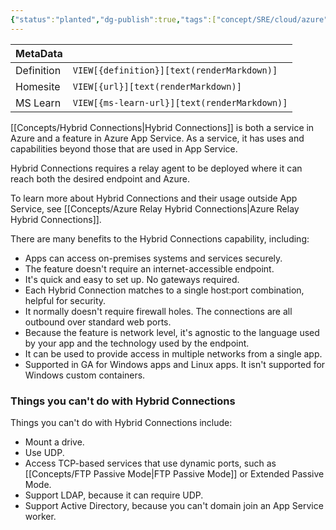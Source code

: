 ```yaml
---
{"status":"planted","dg-publish":true,"tags":["concept/SRE/cloud/azure"],"creation_date":"2024-05-05 08:14","definition":"Hybrid Connections provides access from your app to a TCP endpoint and doesn't enable a new way to access your app.","ms-learn-url":"https://learn.microsoft.com/en-us/azure/app-service/app-service-hybrid-connections","url":"undefined","permalink":"/concepts/azure-app-service-hybrid-connections/","dgPassFrontmatter":true}
---
```



| MetaData   |                                              |
| ---------- | -------------------------------------------- |
| Definition | `VIEW[{definition}][text(renderMarkdown)]`   |
| Homesite   | `VIEW[{url}][text(renderMarkdown)]`          |
| MS Learn   | `VIEW[{ms-learn-url}][text(renderMarkdown)]` |
[[Concepts/Hybrid Connections\|Hybrid Connections]] is both a service in Azure and a feature in Azure App Service. As a service, it has uses and capabilities beyond those that are used in App Service.

Hybrid Connections requires a relay agent to be deployed where it can reach both the desired endpoint and Azure.

To learn more about Hybrid Connections and their usage outside App Service, see [[Concepts/Azure Relay Hybrid Connections\|Azure Relay Hybrid Connections]].

There are many benefits to the Hybrid Connections capability, including:

- Apps can access on-premises systems and services securely.
- The feature doesn't require an internet-accessible endpoint.
- It's quick and easy to set up. No gateways required.
- Each Hybrid Connection matches to a single host:port combination, helpful for security.
- It normally doesn't require firewall holes. The connections are all outbound over standard web ports.
- Because the feature is network level, it's agnostic to the language used by your app and the technology used by the endpoint.
- It can be used to provide access in multiple networks from a single app.
- Supported in GA for Windows apps and Linux apps. It isn't supported for Windows custom containers.

[](https://learn.microsoft.com/en-us/azure/app-service/app-service-hybrid-connections#things-you-cant-do-with-hybrid-connections)

### Things you can't do with Hybrid Connections

Things you can't do with Hybrid Connections include:

- Mount a drive.
- Use UDP.
- Access TCP-based services that use dynamic ports, such as [[Concepts/FTP Passive Mode\|FTP Passive Mode]] or Extended Passive Mode.
- Support LDAP, because it can require UDP.
- Support Active Directory, because you can't domain join an App Service worker.